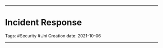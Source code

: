 -----------------------------------------------
# Incident Response
Tags:  #Security #Uni 
Creation date: 2021-10-06

-----------------------------------------------

